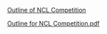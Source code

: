 <a href = "https://moodle.cravencc.edu/pluginfile.php/1020325/mod_resource/content/1/CryptoKaits%20NCL%20Coaching%20Guide-v1.0.pdf" target = "_self">Outline of NCL Competition</a><br>


[Outline for NCL Competition.pdf](https://github.com/NataIeigh/NCL-Spring-2022/files/7602108/CryptoKaits.NCL.Coaching.Guide-v1.0.pdf)

 
